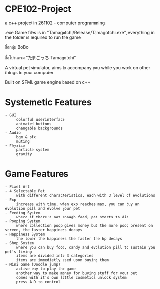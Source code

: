 # CPE102-Project
a c++ project in 261102 - computer programming

.exe Game files is in "Tamagotchi/Release/Tamagotchi.exe", everything in the folder is required to run the game

ชื่อกลุ่ม BoBo

ชื่อโปรเเกรม "たまごっち Tamagotchi"


A virtual pet simulator, aims to accompany you while you work on other things in your computer

Built on SFML game engine based on c++

   # Systemetic Features
    - GUI
         colorful userinterface
         animated buttons
         changable backgrounds
    - Audio
         bgm & sfx
         muting
    - Physics
         particle system
         gravity
      

   # Game Features
    - Pixel Art
    - 4 Selectable Pet 
         with different characteristics, each with 3 level of evolutions
    - Exp 
         increase with time, when exp reaches max, you can buy an evolution pill and evolve your pet
    - Feeding System 
         where if there's not enough food, pet starts to die
    - Pooping System 
         where collection poop gives money but the more poop present on screen, the faster happiness decays
    - Happiness System 
         the lower the happiness the faster the hp decays
    - Shop System 
         where you can buy food, candy and evolution pill to sustain you pet's living
         items are divided into 3 categories
         items are immedietly used upon buying them
    - Mini Game (Doodle jump)
         active way to play the game
         another way to make money for buying stuff for your pet
         comes with it's own little cosmetics unlock system
         press A D to control
    
